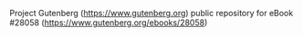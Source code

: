 Project Gutenberg (https://www.gutenberg.org) public repository for eBook #28058 (https://www.gutenberg.org/ebooks/28058)
